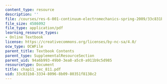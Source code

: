 ```yaml
---
content_type: resource
description: ''
file: /courses/res-6-001-continuum-electromechanics-spring-2009/33c831b8333480968b0980351f8138c2_chap11_sec_811.pdf
file_size: 4586092
file_type: application/pdf
learning_resource_types:
- Online Textbook
license: https://creativecommons.org/licenses/by-nc-sa/4.0/
ocw_type: OCWFile
parent_title: Textbook Contents
parent_type: SupplementalResourceSection
parent_uid: 94a6b993-49b0-3ea8-a5c0-a911b9c5d985
resourcetype: Document
title: chap11_sec_811.pdf
uid: 33c831b8-3334-8096-8b09-80351f8138c2
---
```

